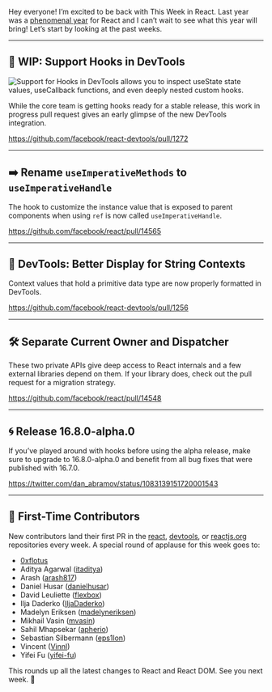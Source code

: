 Hey everyone! I’m excited to be back with This Week in React. Last year was a [phenomenal year](https://hswolff.com/blog/react-year-in-review-2018/) for React and I can’t wait to see what this year will bring! Let’s start by looking at the past weeks.

---

## 📌 WIP: Support Hooks in DevTools

![Support for Hooks in DevTools allows you to inspect useState state values, useCallback functions, and even deeply nested custom hooks.](https://gallery.mailchimp.com/155aa5558694a008de40fe987/images/7ad1d9da-5371-42c9-a3fc-1b1044017eff.gif)

While the core team is getting hooks ready for a stable release, this work in progress pull request gives an early glimpse of the new DevTools integration.

https://github.com/facebook/react-devtools/pull/1272

---

## ➡️ Rename `useImperativeMethods` to `useImperativeHandle`

The hook to customize the instance value that is exposed to parent components when using `ref` is now called `useImperativeHandle`.

https://github.com/facebook/react/pull/14565

---

## 👀 DevTools: Better Display for String Contexts

Context values that hold a primitive data type are now properly formatted in DevTools.

https://github.com/facebook/react-devtools/pull/1256

---

## 🛠 Separate Current Owner and Dispatcher

These two private APIs give deep access to React internals and a few external libraries depend on them. If your library does, check out the pull request for a migration strategy.

https://github.com/facebook/react/pull/14548

---

## 🌀 Release 16.8.0-alpha.0

If you’ve played around with hooks before using the alpha release, make sure to upgrade to 16.8.0-alpha.0 and benefit from all bug fixes that were published with 16.7.0.

https://twitter.com/dan_abramov/status/1083139151720001543

---

## 👏 First-Time Contributors

New contributors land their first PR in the [react](https://github.com/facebook/react), [devtools](https://github.com/facebook/react-devtools), or [reactjs.org](https://github.com/reactjs/reactjs.org) repositories every week. A special round of applause for this week goes to:

 - [0xflotus](https://github.com/0xflotus)
 - Aditya Agarwal ([itaditya](https://github.com/itaditya))
 - Arash ([arash817](https://github.com/arash817))
 - Daniel Husar ([danielhusar](https://github.com/danielhusar))
 - David Leuliette ([flexbox](https://github.com/flexbox))
 - Ilja Daderko ([IljaDaderko](https://github.com/IljaDaderko))
 - Madelyn Eriksen ([madelyneriksen](https://github.com/madelyneriksen))
 - Mikhail Vasin ([mvasin](https://github.com/mvasin))
 - Sahil Mhapsekar ([apherio](https://github.com/apherio))
 - Sebastian Silbermann ([eps1lon](https://github.com/eps1lon))
 - Vincent ([Vinnl](https://github.com/Vinnl))
 - Yifei Fu ([yifei-fu](https://github.com/yifei-fu))

This rounds up all the latest changes to React and React DOM. See you next week. 👋
